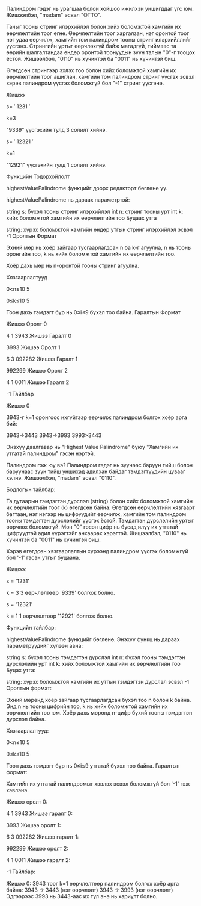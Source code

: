 Палиндром гэдэг нь урагшаа болон хойшоо ижилхэн уншигддаг үгс юм. Жишээлбэл, "madam" эсвэл "OTTO".

Таныг тооны стринг илэрхийлэл болон хийх боломжтой хамгийн их өөрчлөлтийн тоог өгнө. Өөрчлөлтийн тоог харгалзан, нэг оронтой тоог нэг удаа өөрчилж, хамгийн том палиндром тооны стринг илэрхийллийг үүсгэнэ. Стрингийн уртыг өөрчлөхгүй байж магадгүй, тиймээс та өөрийн шалгалтандаа өндөр оронтой тоонуудын зүүн талын "0"-г тооцох ёстой. Жишээлбэл, "0110" нь хүчинтэй ба "0011" нь хүчинтэй биш.

Өгөгдсөн стрингээр эхлэх тоо болон хийх боломжтой хамгийн их өөрчлөлтийн тоог ашиглан, хамгийн том палиндром стринг үүсгэх эсвэл хэрэв палиндром үүсгэх боломжгүй бол "-1" стринг үүсгэнэ.

Жишээ

s= 
′
 1231 
′
 
k=3

"9339" үүсгэхийн тулд 3 солилт хийнэ.

s= 
′
 12321 
′
 
k=1

"12921" үүсгэхийн тулд 1 солилт хийнэ.

Функцийн Тодорхойлолт

highestValuePalindrome функцийг доорх редакторт бөглөнө үү.

highestValuePalindrome нь дараах параметртэй:

string s: бүхэл тооны стринг илэрхийлэл
int n: стринг тооны урт
int k: хийх боломжтой хамгийн их өөрчлөлтийн тоо
Буцаах утга

string: хүрэх боломжтой хамгийн өндөр утгын стринг илэрхийлэл эсвэл -1
Оролтын Формат

Эхний мөр нь хоёр зайгаар тусгаарлагдсан n ба k-г агуулна, n нь тооны оронгийн тоо, k нь хийх боломжтой хамгийн их өөрчлөлтийн тоо.

Хоёр дахь мөр нь n-оронтой тооны стринг агуулна.

Хязгаарлалтууд

0<n≤10 
5
 
0≤k≤10 
5
 
Тоон дахь тэмдэгт бүр нь 0≤i≤9 бүхэл тоо байна.
Гаралтын Формат

Жишээ Оролт 0

4 1
3943
Жишээ Гаралт 0

3993
Жишээ Оролт 1

6 3
092282
Жишээ Гаралт 1

992299
Жишээ Оролт 2

4 1
0011
Жишээ Гаралт 2

-1
Тайлбар

Жишээ 0

3943-г k=1 оронгоос ихгүйгээр өөрчилж палиндром болгох хоёр арга бий:

3943→3443
3943→3993
3993>3443

Энэхүү даалгавар нь "Highest Value Palindrome" буюу "Хамгийн их утгатай палиндром" гэсэн нэртэй.

Палиндром гэж юу вэ?
Палиндром гэдэг нь зүүнээс баруун тийш болон баруунаас зүүн тийш уншихад адилхан байдаг тэмдэгтүүдийн цувааг хэлнэ. Жишээлбэл, "madam" эсвэл "0110".

Бодлогын тайлбар:

Та дугаарын тэмдэгтэн дүрслэл (string) болон хийх боломжтой хамгийн их өөрчлөлтийн тоог (k) өгөгдсөн байна. Өгөгдсөн өөрчлөлтийн хязгаарт багтаан, нэг нэгээр нь цифрүүдийг өөрчилж, хамгийн том палиндром тооны тэмдэгтэн дүрслэлийг үүсгэх ёстой. Тэмдэгтэн дүрслэлийн уртыг өөрчлөх боломжгүй. Мөн "0" гэсэн цифр нь бусад илүү их утгатай цифрүүдтэй адил үүрэгтэйг анхаарах хэрэгтэй. Жишээлбэл, "0110" нь хүчинтэй ба "0011" нь хүчинтэй биш.

Хэрэв өгөгдсөн хязгаарлалтын хүрээнд палиндром үүсгэх боломжгүй бол '-1' гэсэн утгыг буцаана.

Жишээ:

s = '1231'

k = 3
3 өөрчлөлтөөр '9339' болгож болно.

s = '12321'

k = 1
1 өөрчлөлтөөр '12921' болгож болно.

Функцийн тайлбар:

highestValuePalindrome функцийг бөглөнө.
Энэхүү функц нь дараах параметрүүдийг хүлээн авна:

string s: бүхэл тооны тэмдэгтэн дүрслэл
int n: бүхэл тооны тэмдэгтэн дүрслэлийн урт
int k: хийх боломжтой хамгийн их өөрчлөлтийн тоо
Буцах утга:

string: хүрэх боломжтой хамгийн их утгын тэмдэгтэн дүрслэл эсвэл -1
Оролтын формат:

Эхний мөрөнд хоёр зайгаар тусгаарлагдсан бүхэл тоо n болон k байна. Энд n нь тооны цифрийн тоо, k нь хийх боломжтой хамгийн их өөрчлөлтийн тоо юм.
Хоёр дахь мөрөнд n-цифр бүхий тооны тэмдэгтэн дүрслэл байна.

Хязгаарлалтууд:

0<n≤10 
5
 
0≤k≤10 
5
 
Тоон дахь тэмдэгт бүр нь 0≤i≤9 утгатай бүхэл тоо байна.
Гаралтын формат:

Хамгийн их утгатай палиндромыг хэвлэх эсвэл боломжгүй бол '-1' гэж хэвлэнэ.

Жишээ оролт 0:

4 1
3943
Жишээ гаралт 0:

3993
Жишээ оролт 1:

6 3
092282
Жишээ гаралт 1:

992299
Жишээ оролт 2:

4 1
0011
Жишээ гаралт 2:

-1
Тайлбар:

Жишээ 0: 3943 тоог k=1 өөрчлөлтөөр палиндром болгох хоёр арга байна:
3943 → 3443 (нэг өөрчлөлт)
3943 → 3993 (нэг өөрчлөлт) Эдгээрээс 3993 нь 3443-аас их тул энэ нь хариулт болно.



